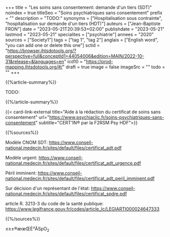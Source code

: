 +++
title = "Les soins sans consentement: demande d'un tiers (SDT)"
noindex = true
titleSeo = "Soins psychiatriques sans consentement"
prefix = ""
description = "TODO:"
synonyms = ["Hospitalisation sous contrainte", "hospitalisation sur demande d'un tiers (HDT)"]
auteurs = ["Jean-Baptiste FRON"]
date = "2023-05-21T20:39:53+02:00"
publishdate = "2023-05-21"
lastmod = "2023-05-21"
specialites = ["psychiatrie"]
annees = "2020"
sources = ["Society1"]
tags = ["tag 1", "tag 2"]
anglais = ["English word", "you can add one or delete this one"]
sctid = "https://browser.ihtsdotools.org/?perspective=full&conceptId1=44054006&edition=MAIN/2022-10-31&release=&languages=en"
icd10 = "https://prod-mapping.ihtsdotools.org/#/"
draft = true
image = false
imageSrc = ""
todo = ""
+++

{{%article-summary%}}

TODO:

{{%/article-summary%}}

{{< card-link-external title="Aide à la rédaction du certificat de soins sans consentement" url="https://www.psychiaclic.fr/soins-psychiatriques-sans-consentement" subtitle="CERT'IN® par la F2RSM Psy HDF">}}

{{%sources%}}

Modèle CNOM SDT: <https://www.conseil-national.medecin.fr/sites/default/files/certificat_adt.pdf>

Modèle urgent: <https://www.conseil-national.medecin.fr/sites/default/files/certificat_adt_urgence.pdf>

Péril imminent: <https://www.conseil-national.medecin.fr/sites/default/files/certificat_adt_peril_imminent.pdf>

Sur décision d'un représentant de l'état: <https://www.conseil-national.medecin.fr/sites/default/files/certificat_spdre.pdf>

article R. 3213-3 du code de la santé publique: <https://www.legifrance.gouv.fr/codes/article_lc/LEGIARTI000024647333>

{{%/sources%}}

≤≥±®æœŒÈ³ÂSpO<sub>2</sub>
